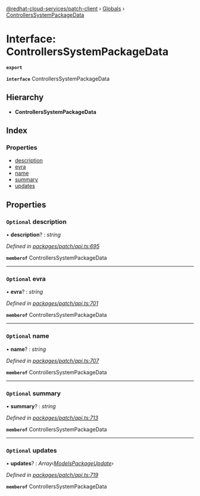 [@redhat-cloud-services/patch-client](../README.md) › [Globals](../globals.md) › [ControllersSystemPackageData](controllerssystempackagedata.md)

# Interface: ControllersSystemPackageData

**`export`** 

**`interface`** ControllersSystemPackageData

## Hierarchy

* **ControllersSystemPackageData**

## Index

### Properties

* [description](controllerssystempackagedata.md#optional-description)
* [evra](controllerssystempackagedata.md#optional-evra)
* [name](controllerssystempackagedata.md#optional-name)
* [summary](controllerssystempackagedata.md#optional-summary)
* [updates](controllerssystempackagedata.md#optional-updates)

## Properties

### `Optional` description

• **description**? : *string*

*Defined in [packages/patch/api.ts:695](https://github.com/RedHatInsights/javascript-clients/blob/5a7659a/packages/patch/api.ts#L695)*

**`memberof`** ControllersSystemPackageData

___

### `Optional` evra

• **evra**? : *string*

*Defined in [packages/patch/api.ts:701](https://github.com/RedHatInsights/javascript-clients/blob/5a7659a/packages/patch/api.ts#L701)*

**`memberof`** ControllersSystemPackageData

___

### `Optional` name

• **name**? : *string*

*Defined in [packages/patch/api.ts:707](https://github.com/RedHatInsights/javascript-clients/blob/5a7659a/packages/patch/api.ts#L707)*

**`memberof`** ControllersSystemPackageData

___

### `Optional` summary

• **summary**? : *string*

*Defined in [packages/patch/api.ts:713](https://github.com/RedHatInsights/javascript-clients/blob/5a7659a/packages/patch/api.ts#L713)*

**`memberof`** ControllersSystemPackageData

___

### `Optional` updates

• **updates**? : *Array‹[ModelsPackageUpdate](modelspackageupdate.md)›*

*Defined in [packages/patch/api.ts:719](https://github.com/RedHatInsights/javascript-clients/blob/5a7659a/packages/patch/api.ts#L719)*

**`memberof`** ControllersSystemPackageData
